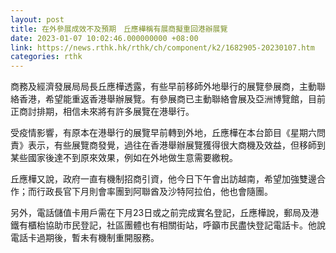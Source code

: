 ```yaml
---
layout: post
title: 在外參展成效不及預期　丘應樺稱有展商擬重回港辦展覽
date: 2023-01-07 10:02:46.000000000 +08:00
link: https://news.rthk.hk/rthk/ch/component/k2/1682905-20230107.htm
categories: rthk
---
```


商務及經濟發展局局長丘應樺透露，有些早前移師外地舉行的展覽參展商，主動聯絡香港，希望能重返香港舉辦展覽。有參展商已主動聯絡會展及亞洲博覽館，目前正商討排期，相信未來將有許多展覽在港舉行。

受疫情影響，有原本在港舉行的展覽早前轉到外地，丘應樺在本台節目《星期六問責》表示，有些展覽商發覺，過往在香港舉辦展覽獲得很大商機及效益，但移師到某些國家後達不到原來效果，例如在外地做生意需要繳稅。

丘應樺又說，政府一直有機制招商引資，他今日下午會出訪越南，希望加強雙邊合作；而行政長官下月則會率團到阿聯酋及沙特阿拉伯，他也會隨團。

另外，電話儲值卡用戶需在下月23日或之前完成實名登記，丘應樺說，郵局及港鐵有櫃枱協助市民登記，社區團體也有相關街站，呼籲市民盡快登記電話卡。他說電話卡過期後，暫未有機制重開服務。
